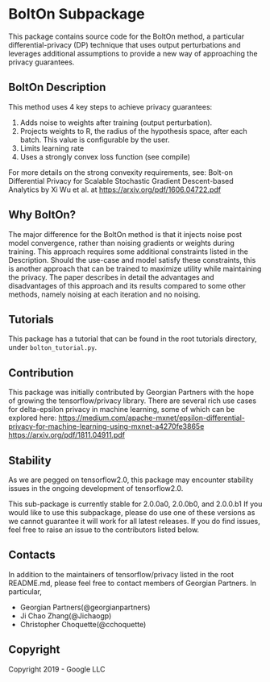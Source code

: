 # BoltOn Subpackage

This package contains source code for the BoltOn method, a particular
differential-privacy (DP) technique that uses output perturbations and
leverages additional assumptions to provide a new way of approaching the
privacy guarantees.

## BoltOn Description

This method uses 4 key steps to achieve privacy guarantees:
  1. Adds noise to weights after training (output perturbation).
  2. Projects weights to R, the radius of the hypothesis space,
      after each batch. This value is configurable by the user.
  3. Limits learning rate
  4. Uses a strongly convex loss function (see compile)

For more details on the strong convexity requirements, see:
Bolt-on Differential Privacy for Scalable Stochastic Gradient
Descent-based Analytics by Xi Wu et al. at https://arxiv.org/pdf/1606.04722.pdf

## Why BoltOn?

The major difference for the BoltOn method is that it injects noise post model
convergence, rather than noising gradients or weights during training. This
approach requires some additional constraints listed in the Description.
Should the use-case and model satisfy these constraints, this is another
approach that can be trained to maximize utility while maintaining the privacy.
The paper describes in detail the advantages and disadvantages of this approach
and its results compared to some other methods, namely noising at each iteration
and no noising.

## Tutorials

This package has a tutorial that can be found in the root tutorials directory,
under `bolton_tutorial.py`.

## Contribution

This package was initially contributed by Georgian Partners with the hope of
growing the tensorflow/privacy library. There are several rich use cases for
delta-epsilon privacy in machine learning, some of which can be explored here:
https://medium.com/apache-mxnet/epsilon-differential-privacy-for-machine-learning-using-mxnet-a4270fe3865e
https://arxiv.org/pdf/1811.04911.pdf

## Stability

As we are pegged on tensorflow2.0, this package may encounter stability
issues in the ongoing development of tensorflow2.0.

This sub-package is currently stable for 2.0.0a0, 2.0.0b0, and 2.0.0.b1 
If you would like to use this subpackage, please do use one of these versions as
we cannot guarantee it will work for all latest releases. If you do find issues,
feel free to raise an issue to the contributors listed below.

## Contacts

In addition to the maintainers of tensorflow/privacy listed in the root
README.md, please feel free to contact members of Georgian Partners. In
particular,

* Georgian Partners(@georgianpartners)
* Ji Chao Zhang(@Jichaogp)
* Christopher Choquette(@cchoquette)

## Copyright

Copyright 2019 - Google LLC
